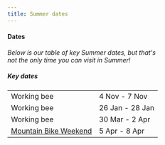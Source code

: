 ```yaml
---
title: Summer dates
---
```


<div class='dates-container__winter'>
  <h4>Dates</h4>
  <p style='max-width: 24em; margin-bottom: 1em'>
    <i>Below is our table of key Summer dates, but that's not the only time you can visit in Summer!</i>
  </p>
  <div>
    <h5>Key dates</h5>
    <table class='dates'>
      <tr><td>Working bee</td><td>4 Nov - 7 Nov</td></tr>
      <tr><td>Working bee</td><td>26 Jan - 28 Jan</td></tr>
      <!--<tr><td>Summer Moot</td><td>9 Feb - 14 Feb</td></tr>-->
      <tr><td>Working bee</td><td>30 Mar - 2 Apr</td></tr>
      <tr><td><a href="https://info.bogongroverchalet.org.au/visiting/visiting-in-summer/#mountain-bike-weekend">Mountain Bike Weekend</a></td><td>5 Apr - 8 Apr</td></tr>
    </table>
  </div>
</div>
